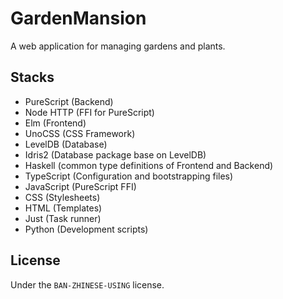 # GardenMansion

A web application for managing gardens and plants.

## Stacks

- PureScript (Backend)
- Node HTTP (FFI for PureScript)
- Elm (Frontend)
- UnoCSS (CSS Framework)
- LevelDB (Database)
- Idris2 (Database package base on LevelDB)
- Haskell (common type definitions of Frontend and Backend)
- TypeScript (Configuration and bootstrapping files)
- JavaScript (PureScript FFI)
- CSS (Stylesheets)
- HTML (Templates)
- Just (Task runner)
- Python (Development scripts)

## License

Under the `BAN-ZHINESE-USING` license.
